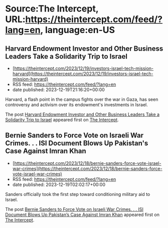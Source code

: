 # Source:The Intercept, URL:https://theintercept.com/feed/?lang=en, language:en-US

## Harvard Endowment Investor and Other Business Leaders Take a Solidarity Trip to Israel
 - [https://theintercept.com/2023/12/19/investors-israel-tech-mission-harvard](https://theintercept.com/2023/12/19/investors-israel-tech-mission-harvard)
 - RSS feed: https://theintercept.com/feed/?lang=en
 - date published: 2023-12-19T21:16:20+00:00

<p>Harvard, a flash point in the campus fights over the war in Gaza, has seen controversy and activism over its endowment's investments in Israel.</p>
<p>The post <a href="https://theintercept.com/2023/12/19/investors-israel-tech-mission-harvard/">Harvard Endowment Investor and Other Business Leaders Take a Solidarity Trip to Israel</a> appeared first on <a href="https://theintercept.com">The Intercept</a>.</p>

## Bernie Sanders to Force Vote on Israeli War Crimes. . . ISI Document Blows Up Pakistan's Case Against Imran Khan
 - [https://theintercept.com/2023/12/18/bernie-sanders-force-vote-israel-war-crimes](https://theintercept.com/2023/12/18/bernie-sanders-force-vote-israel-war-crimes)
 - RSS feed: https://theintercept.com/feed/?lang=en
 - date published: 2023-12-19T02:02:17+00:00

<p>Sanders officially took the first step toward conditioning military aid to Israel.</p>
<p>The post <a href="https://theintercept.com/2023/12/18/bernie-sanders-force-vote-israel-war-crimes/">Bernie Sanders to Force Vote on Israeli War Crimes. . . ISI Document Blows Up Pakistan&#8217;s Case Against Imran Khan</a> appeared first on <a href="https://theintercept.com">The Intercept</a>.</p>

